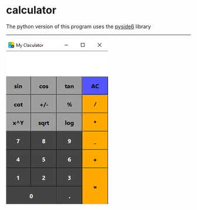# calculator
    
The python version of this program uses the [pyside6](http://wiki.qt.io/Qt_for_Python) library

---
![screenshot](myCalc.PNG)



